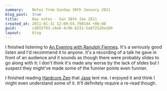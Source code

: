 ```yaml
---
summary:    Notes from Sunday 30th January 2011
blog_post:  true
title:      Day notes - Sun 30th Jan 2011
created_at: 2011-01-31 12:09:55.790194 +00:00
guid:       cd655f93-c6eb-4c9b-b231-5a872528a109
layout:     blog
---
```

  I finished listening to [An Evening with Ranulph Fiennes](http://www.audible.co.uk/aduk/site/product.jsp?p=BK_HODD_000094UK).  It's a seriously good listen and I'd recommend it to anyone.  It's a recording of a talk he gave in front of an audience and it sounds as though there were probably slides to go along with it: I don't think it's made any worse by the lack of slides but I suspect they might've made some of the funnier points even funnier.

  I finished reading [Hardcore Zen](http://www.amazon.co.uk/Hardcore-Zen-Monster-Movies-Reality/dp/086171380X) that [Jase](http://jasoncale.com/) lent me.  I enjoyed it and think I might even understand some of it.  It'll definitely require a re-read though.
